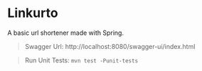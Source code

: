 # Linkurto
A basic url shortener made with Spring.

> Swagger Url: http://localhost:8080/swagger-ui/index.html

> Run Unit Tests: ```mvn test -Punit-tests```
